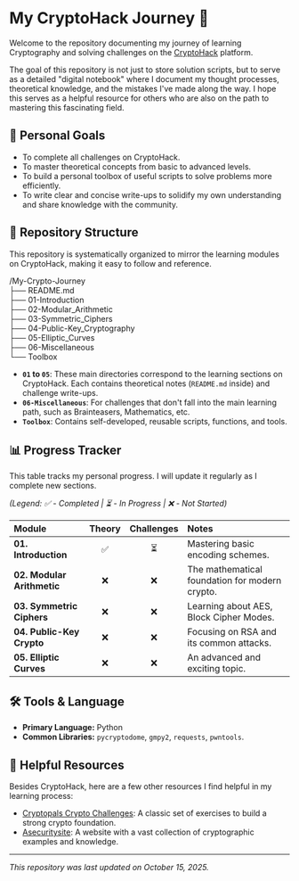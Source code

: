 # My CryptoHack Journey 🚀

Welcome to the repository documenting my journey of learning Cryptography and solving challenges on the [CryptoHack](https://cryptohack.org/) platform.

The goal of this repository is not just to store solution scripts, but to serve as a detailed "digital notebook" where I document my thought processes, theoretical knowledge, and the mistakes I've made along the way. I hope this serves as a helpful resource for others who are also on the path to mastering this fascinating field.

## 🎯 Personal Goals

* To complete all challenges on CryptoHack.
* To master theoretical concepts from basic to advanced levels.
* To build a personal toolbox of useful scripts to solve problems more efficiently.
* To write clear and concise write-ups to solidify my own understanding and share knowledge with the community.

## 📂 Repository Structure

This repository is systematically organized to mirror the learning modules on CryptoHack, making it easy to follow and reference.

/My-Crypto-Journey  
├── README.md  
├── 01-Introduction  
├── 02-Modular_Arithmetic  
├── 03-Symmetric_Ciphers  
├── 04-Public-Key_Cryptography  
├── 05-Elliptic_Curves  
├── 06-Miscellaneous  
└── Toolbox


* **`01` to `05`**: These main directories correspond to the learning sections on CryptoHack. Each contains theoretical notes (`README.md` inside) and challenge write-ups.
* **`06-Miscellaneous`**: For challenges that don't fall into the main learning path, such as Brainteasers, Mathematics, etc.
* **`Toolbox`**: Contains self-developed, reusable scripts, functions, and tools.

## 📊 Progress Tracker

This table tracks my personal progress. I will update it regularly as I complete new sections.

*(Legend: ✅ - Completed | ⏳ - In Progress | ❌ - Not Started)*

| Module | Theory | Challenges | Notes |
| :--- | :---: | :---: | :--- |
| **01. Introduction** | ✅ | ⏳ | Mastering basic encoding schemes. |
| **02. Modular Arithmetic** | ❌ | ❌ | The mathematical foundation for modern crypto. |
| **03. Symmetric Ciphers** | ❌ | ❌ | Learning about AES, Block Cipher Modes. |
| **04. Public-Key Crypto** | ❌ | ❌ | Focusing on RSA and its common attacks. |
| **05. Elliptic Curves** | ❌ | ❌ | An advanced and exciting topic. |

## 🛠️ Tools & Language

* **Primary Language:** Python
* **Common Libraries:** `pycryptodome`, `gmpy2`, `requests`, `pwntools`.

## 🔗 Helpful Resources

Besides CryptoHack, here are a few other resources I find helpful in my learning process:
* [Cryptopals Crypto Challenges](https://cryptopals.com/): A classic set of exercises to build a strong crypto foundation.
* [Asecuritysite](https://asecuritysite.com/): A website with a vast collection of cryptographic examples and knowledge.

---
*This repository was last updated on October 15, 2025.*